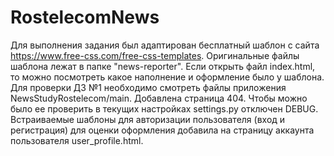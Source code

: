 # RostelecomNews
Для выполнения задания был адаптирован бесплатный шаблон с сайта https://www.free-css.com/free-css-templates. Оригинальные файлы шаблона лежат в папке "news-reporter". Если открыть файл index.html, то можно посмотреть какое наполнение и оформление было у шаблона.
Для проверки ДЗ №1 необходимо смотреть файлы приложения NewsStudyRostelecom/main.
Добавлена страница 404. Чтобы можно было ее проверить в текущих настройках settings.py отключен DEBUG.
Встраиваемые шаблоны для авторизации пользователя (вход и регистрация) для оценки оформления добавила на страницу аккаунта пользователя user_profile.html.
